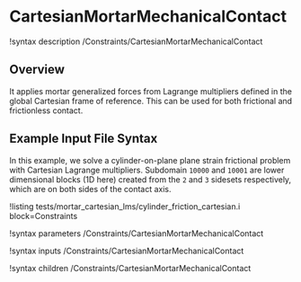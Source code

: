 # CartesianMortarMechanicalContact

!syntax description /Constraints/CartesianMortarMechanicalContact

## Overview

It applies mortar generalized forces from Lagrange multipliers defined in the global Cartesian frame of reference.
This can be used for both frictional and frictionless contact.

## Example Input File Syntax

In this example, we solve a cylinder-on-plane plane strain frictional problem with Cartesian Lagrange multipliers.
Subdomain `10000` and `10001` are lower dimensional blocks (1D here) created from the `2` and `3` sidesets respectively,
which are on both sides of the contact axis.

!listing tests/mortar_cartesian_lms/cylinder_friction_cartesian.i block=Constraints

!syntax parameters /Constraints/CartesianMortarMechanicalContact

!syntax inputs /Constraints/CartesianMortarMechanicalContact

!syntax children /Constraints/CartesianMortarMechanicalContact

